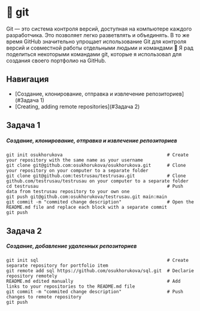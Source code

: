 # 📌 git

Git — это система контроля версий, доступная на компьютере каждого разработчика. Это позволяет легко разветвлять и объединять. В то же время GitHub значительно упрощает использование Git для контроля версий и совместной работы отдельными людьми и командами 🤝 Я рад поделиться некоторыми командами git, которые я использовал для создания своего портфолио на GitHub.

## Навигация

- [Создание, клонирование, отправка и извлечение репозиториев](#Задача 1)
- [Creating, adding remote repositories](#Задача 2)

## Задача 1

##### Создание, клонирование, отправка и извлечение репозиториев
```git
git init osukhorukova                                       # Create your repository with the same name as your username 
git clone git@github.com:osukhorukova/osukhorukova.git      # Clone your repository on your computer to a separate folder
git clone git@github.com:testrusau/testrusau.git            # Clone github.com/testrusau/testrusau on your computer to a separate folder
cd testrusau                                                # Push data from testrusau repository to your own one 
git push git@github.com:osukhorukova/testrusau.git main:main
git commit -m "commited change description"                 # Open the README.md file and replace each block with a separate commit 
git push 

```
## Задача 2

##### Создание, добавление удаленных репозиториев
```git
git init sql                                                # Create separate repository for portfolio item 
git remote add sql https://github.com/osukhorukova/sql.git  # Declarie repository remotely 
README.md edited manually                                   # Add links to your repositories to the README.md file
git commit -m "commited change description"                 # Push changes to remote repository
git push                                                     




```

